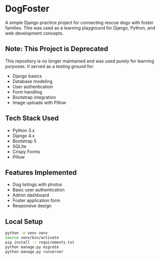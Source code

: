 # DogFoster

A simple Django practice project for connecting rescue dogs with foster families. This was used as a learning playground for Django, Python, and web development concepts.

## Note: This Project is Deprecated
This repository is no longer maintained and was used purely for learning purposes. It served as a testing ground for:
- Django basics
- Database modeling
- User authentication
- Form handling
- Bootstrap integration
- Image uploads with Pillow

## Tech Stack Used
- Python 3.x
- Django 4.x 
- Bootstrap 5
- SQLite
- Crispy Forms
- Pillow

## Features Implemented
- Dog listings with photos
- Basic user authentication
- Admin dashboard
- Foster application form
- Responsive design

## Local Setup
```bash
python -m venv venv
source venv/bin/activate
pip install -r requirements.txt
python manage.py migrate
python manage.py runserver
